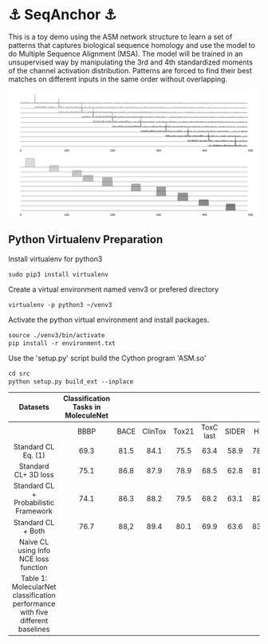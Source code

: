 # :anchor: SeqAnchor :anchor:

This is a toy demo using the ASM network structure to learn a set of patterns that captures biological sequence homology and use the model to do Multiple Sequence Alignment (MSA). The model will be trained in an unsupervised way by manipulating the 3rd and 4th standardized moments of the channel activation distribution. Patterns are forced to find their best matches on different inputs in the same order without overlapping.

![Test Image 1](gray_spike.png)
![Test Image 1](gray_anchor.png)


## Python Virtualenv Preparation
Install virtualenv for python3
```
sudo pip3 install virtualenv
```
Create a virtual environment named venv3 or prefered directory
```
virtualenv -p python3 ~/venv3
```
Activate the python virtual environment and install packages.
```
source ./venv3/bin/activate
pip install -r environment.txt
```
Use the 'setup.py' script build the Cython program 'ASM.so'
```
cd src
python setup.py build_ext --inplace
```


|                                     Datasets                                     | Classification   Tasks in MoleculeNet |      |         |       |             |       |      |      |      |      |
|:--------------------------------------------------------------------------------:|:-------------------------------------:|:----:|:-------:|:-----:|:-----------:|:-----:|:----:|:----:|:----:|:----:|
|                                                                                  |                  BBBP                 | BACE | ClinTox | Tox21 | ToxC   last | SIDER |  HIV | PCBA |  MUV | MEAN |
|                                Standard CL Eq. (1)                               |                  69.3                 | 81.5 |   84.1  |  75.5 |     63.4    |  58.9 | 78.3 | 84.1 | 72.5 | 75.2 |
|                               Standard CL+ 3D loss                               |                  75.1                 | 86.8 |   87.9  |  78.9 |     68.5    |  62.8 | 81.8 | 88.0 | 77.1 | 78.1 |
|                       Standard CL + Probabilistic Framework                      |                  74.1                 | 86.3 |   88.2  |  79.5 |     68.2    |  63.1 | 82.5 | 88.4 | 77.1 | 78.6 |
|                                Standard CL + Both                                |                  76.7                 | 88,2 |   89.4  |  80.1 |     69.9    |  63.6 | 83.0 | 89.6 | 79.0 | 80,1 |
|                       Naive CL using Info NCE loss function                      |                   　                  |      |         |       |             |       |      |      |      |      |
| Table 1: MolecularNet classification performance with five   different baselines |                                       |      |         |       |             |       |      |      |      |      |
